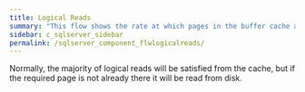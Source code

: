 ```yaml
---
title: ﻿Logical Reads
summary: "This flow shows the rate at which pages in the buffer cache are being referenced by SQL connections (logical page reads)."
sidebar: c_sqlserver_sidebar
permalink: /sqlserver_component_flwlogicalreads/
---
```



Normally, the majority of logical reads will be satisfied from the cache, but if the required page is not already there it will be read from disk.

